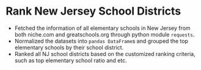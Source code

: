 # Rank New Jersey School Districts

- Fetched the information of all elementary schools in New Jersey from both niche.com and greatschools.org through python module `requests`.
- Normalized the datasets into `pandas DataFrame`s and grouped the top elementary schools by their school district.
- Ranked all NJ school districts based on the customized ranking criteria, such as top elementary school ratio and etc.